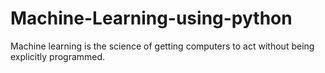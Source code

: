 # Machine-Learning-using-python
Machine learning is the science of getting computers to act without being explicitly programmed.
